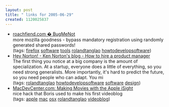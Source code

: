 ```yaml
---
layout: post
title: " links for 2005-06-29"
created: 1120025837
---
```

<ul class="delicious">
	<li>
		<div class="delicious-link"><a href="http://roachfiend.com/archives/2005/02/07/bugmenot/">roachfiend.com � BugMeNot</a></div>
		<div class="delicious-extended">more mozilla goodness - bypass mandatory registration using randomly generated shared passwords!</div>
		<div class="delicious-tags">(tags: <a href="http://del.icio.us/rtanglao/firefox">firefox</a> <a href="http://del.icio.us/rtanglao/software">software</a> <a href="http://del.icio.us/rtanglao/tools">tools</a> <a href="http://del.icio.us/rtanglao/rolandtanglao">rolandtanglao</a> <a href="http://del.icio.us/rtanglao/howtodevelopsoftware">howtodevelopsoftware</a>)</div>
	</li>
	<li>
		<div class="delicious-link"><a href="http://heynorton.typepad.com/blog/2005/06/how_to_hire_pro.html">Hey Norton! - Ken Norton's blog - How to hire a product manager</a></div>
		<div class="delicious-extended">The first thing you notice at a big company is the amount of specialization.  At a startup, everyone does a little of everything, so you need strong generalists.  More importantly, it's hard to predict the future, so you need people who can adapt.  You mi</div>
		<div class="delicious-tags">(tags: <a href="http://del.icio.us/rtanglao/rolandtanglao">rolandtanglao</a> <a href="http://del.icio.us/rtanglao/howtodevelopsoftware">howtodevelopsoftware</a> <a href="http://del.icio.us/rtanglao/software">software</a> <a href="http://del.icio.us/rtanglao/design">design</a>)</div>
	</li>
	<li>
		<div class="delicious-link"><a href="http://www.macdevcenter.com/pub/a/mac/2003/07/01/isight.html?page=2">MacDevCenter.com: Making Movies with the Apple iSight</a></div>
		<div class="delicious-extended">nice hack that Boris used to make his first videoblog</div>
		<div class="delicious-tags">(tags: <a href="http://del.icio.us/rtanglao/apple">apple</a> <a href="http://del.icio.us/rtanglao/mac">mac</a> <a href="http://del.icio.us/rtanglao/osx">osx</a> <a href="http://del.icio.us/rtanglao/rolandtanglao">rolandtanglao</a> <a href="http://del.icio.us/rtanglao/videoblog">videoblog</a>)</div>
	</li>
</ul>


